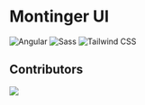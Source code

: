 # Montinger UI

![Angular](https://img.shields.io/badge/18.0.3-%23dd1b16.svg?style=for-the-badge&logo=angular&logoColor=white&label=Angular&labelColor=%23dd1b16&color=gray)
![Sass](https://img.shields.io/badge/sass-%23CC6699.svg?style=for-the-badge&logo=sass&logoColor=white&color=%23CC6699)
![Tailwind CSS](https://img.shields.io/badge/3.4.4-%2306B6D4.svg?style=for-the-badge&logo=tailwindcss&logoColor=white&label=Tawilwind%20CSS&labelColor=%2306B6D4&color=gray)

## Contributors

<a href = "https://github.com/montinger-com/montinger-web/graphs/contributors">
  <img src = "https://contrib.rocks/image?repo=montinger-com/montinger-web"/>
</a>